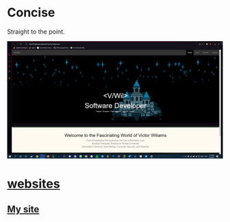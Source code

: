 # Concise

Straight to the point.

![website](website.png)
# [websites](https://github.com/vaporjawn/websites)
## [My site](https:/vaporjawn.github.io/)
